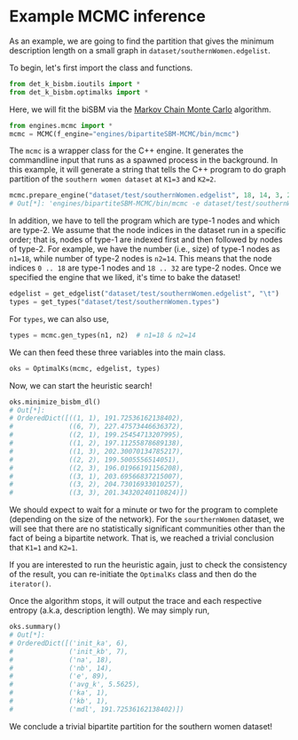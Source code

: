 # Example MCMC inference
As an example, we are going to find the partition that gives the minimum description length on a small graph in `dataset/southernWomen.edgelist`.

To begin, let's first import the class and functions.
```python
from det_k_bisbm.ioutils import *
from det_k_bisbm.optimalks import *
```
Here, we will fit the biSBM via the [Markov Chain Monte Carlo](https://github.com/junipertcy/bipartiteSBM-MCMC) algorithm.
```python
from engines.mcmc import *
mcmc = MCMC(f_engine="engines/bipartiteSBM-MCMC/bin/mcmc")
```
The `mcmc` is a wrapper class for the C++ engine. It generates the commandline input that runs as a spawned process in the background. In this example, it will generate a string that tells the C++ program to do graph partition of the `southern women dataset` at `K1=3` and `K2=2`.

```python
mcmc.prepare_engine("dataset/test/southernWomen.edgelist", 18, 14, 3, 2)
# Out[*]: 'engines/bipartiteSBM-MCMC/bin/mcmc -e dataset/test/southernWomen.edgelist -n 6 6 6 7 7 -t 1000000 -x 100000 -c abrupt_cool -a 100000.0 -y 18 14 -z 3 2 -E 0.001 -g
```

In addition, we have to tell the program which are type-1 nodes and which are type-2. We assume that the node indices in the dataset run in a specific order; that is, nodes of type-1 are indexed first and then followed by nodes of type-2. For example, we have the number (i.e., size) of type-1 nodes as `n1=18`, while number of type-2 nodes is `n2=14`. This means that the node indices `0 .. 18` are type-1 nodes and `18 .. 32` are type-2 nodes. Once we specified the engine that we liked, it's time to bake the dataset!

```python
edgelist = get_edgelist("dataset/test/southernWomen.edgelist", "\t")
types = get_types("dataset/test/southernWomen.types")
```

For `types`, we can also use,
```python
types = mcmc.gen_types(n1, n2)  # n1=18 & n2=14
```

We can then feed these three variables into the main class.

```python
oks = OptimalKs(mcmc, edgelist, types)
```
Now, we can start the heuristic search!
```python
oks.minimize_bisbm_dl()
# Out[*]: 
# OrderedDict([((1, 1), 191.72536162138402),
#              ((6, 7), 227.47573446636372),
#              ((2, 1), 199.25454713207995),
#              ((1, 2), 197.11255878689138),
#              ((1, 3), 202.30070134785217),
#              ((2, 2), 199.5005556514051),
#              ((2, 3), 196.01966191156208),
#              ((3, 1), 203.69566837215007),
#              ((3, 2), 204.73016933010257),
#              ((3, 3), 201.34320240110824)])
```

We should expect to wait for a minute or two for the program to complete (depending on the size of the network). For the `sourthernWomen` dataset, we will see that there are no statistically significant communities other than the fact of being a bipartite network. That is, we reached a trivial conclusion that `K1=1` and `K2=1`.

If you are interested to run the heuristic again, just to check the consistency of the result, you can re-initiate the `OptimalKs` class and then do the `iterator()`.

Once the algorithm stops, it will output the trace and each respective entropy (a.k.a, description length). We may simply run,

```python
oks.summary()
# Out[*]: 
# OrderedDict([('init_ka', 6),
#              ('init_kb', 7),
#              ('na', 18),
#              ('nb', 14),
#              ('e', 89),
#              ('avg_k', 5.5625),
#              ('ka', 1),
#              ('kb', 1),
#              ('mdl', 191.72536162138402)])
```

We conclude a trivial bipartite partition for the southern women dataset!
